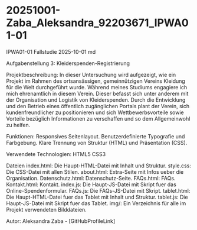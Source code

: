 # 20251001-Zaba_Aleksandra_92203671_IPWA01-01
IPWA01-01 Fallstudie 2025-10-01 md

Aufgabenstellung 3: Kleiderspenden-Registrierung

Projektbeschreibung: In dieser Untersuchung wird aufgezeigt, wie ein Projekt im Rahmen des ortsansässigen, gemeinnützigen Vereins Kleidung für die Welt durchgeführt wurde. Während meines Studiums engagiere ich mich ehrenamtlich in diesem Verein. Dieser befasst sich unter anderem mit der Organisation und Logistik von Kleiderspenden. Durch die Entwicklung und den Betrieb eines öffentlich zugänglichen Portals plant der Verein, sich kundenfreundlicher zu positionieren und sich Wettbewerbsvorteile sowie Vorteile bezüglich Informationen zu verschaffen und so dem Allgemeinwohl zu helfen.

Funktionen: Responsives Seitenlayout. Benutzerdefinierte Typografie und Farbgebung. Klare Trennung von Struktur (HTML) und Präsentation (CSS).

Verwendete Technologien: HTML5 CSS3

Dateien index.html: Die Haupt-HTML-Datei mit Inhalt und Struktur. style.css: Die CSS-Datei mit allen Stilen. about.html: Extra-Seite mit Infos ueber die Organisation. Datenschutz.html: Datenschutz-Seite. FAQs.html: FAQs. Kontakt.html: Kontakt. index.js: Die Haupt-JS-Datei mit Skript fuer das Online-Spendenformular. FAQs.js: Die FAQs-JS-Datei mit Skript. tablet.html: Die Haupt-HTML-Datei fuer das Tablet mit Inhalt und Struktur. tablet.js: Die Haupt-JS-Datei mit Skript fuer das Tablet. img/: Ein Verzeichnis für alle im Projekt verwendeten Bilddateien.

Autor: Aleksandra Zaba - [GitHubProfileLink]
